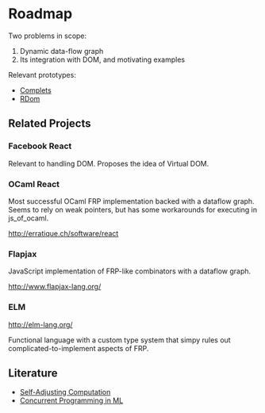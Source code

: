 # Roadmap
 
Two problems in scope:

1. Dynamic data-flow graph
2. Its integration with DOM, and motivating examples

Relevant prototypes:

* [Complets](https://bitbucket.org/jankoa/complets/)
* [RDom](https://gist.github.com/t0yv0/acea43d45002861b7f9f)

## Related Projects

### Facebook React

Relevant to handling DOM. Proposes the idea of Virtual DOM. 

### OCaml React

Most successful OCaml FRP implementation backed with a dataflow graph.
Seems to rely on weak pointers, but has some workarounds for executing in js_of_ocaml. 

http://erratique.ch/software/react

### Flapjax

JavaScript implementation of FRP-like combinators with a dataflow graph.

http://www.flapjax-lang.org/

### ELM

http://elm-lang.org/

Functional language with a custom type system that simpy rules out complicated-to-implement aspects of FRP.

## Literature

* [Self-Adjusting Computation](http://www.umut-acar.org/self-adjusting-computation)
* [Concurrent Programming in ML](http://www.amazon.com/Concurrent-Programming-ML-John-Reppy/dp/0521714729)

